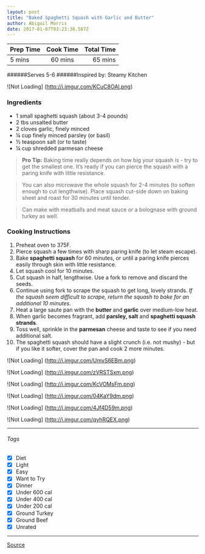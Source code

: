 ```yaml
---
layout: post
title: "Baked Spaghetti Squash with Garlic and Butter"
author: Abigail Morris
date: 2017-01-07T03:23:38.587Z
---
```


| Prep Time  | Cook Time    | Total Time  |
| ---------- |:------------:| -----------:|
| 5 mins    | 60 mins      | 65 mins     |


######Serves 5-6
######Inspired by: Steamy Kitchen

![Not Loading] (http://i.imgur.com/KCuC8OAl.png)

### Ingredients

* 1 small spaghetti squash (about 3-4 pounds)
* 2 tbs unsalted butter
* 2 cloves garlic, finely minced
* ¼ cup finely minced parsley (or basil)
* ½ teaspoon salt (or to taste)
* ¼ cup shredded parmesan cheese


> **Pro Tip:** Baking time really depends on how big your squash is - try to get the smallest one. It’s ready if you can pierce the squash with a paring knife with little resistance.

> You can also microwave the whole squash for 2-4 minutes (to soften enough to cut lengthwise). Place squash cut-side down on baking sheet and roast for 30 minutes until tender.

> Can make with meatballs and meat sauce or a bolognase with ground turkey as well. 

### Cooking Instructions

1. Preheat oven to 375F.
2. Pierce squash a few times with sharp paring knife (to let steam escape).
3. Bake **spaghetti squash** for 60 minutes, or until a paring knife pierces easily through skin with little resistance.
4. Let squash cool for 10 minutes.
5. Cut squash in half, lengthwise. Use a fork to remove and discard the seeds.
6. Continue using fork to scrape the squash to get long, lovely strands. *If the squash seem difficult to scrape, return the squash to bake for an additional 10 minutes.*
7. Heat a large saute pan with the **butter** and **garlic** over medium-low heat.
8. When garlic becomes fragrant, add **parsley, salt** and **spaghetti squash strands**.
9. Toss well, sprinkle in the **parmesan** cheese and taste to see if you need additional salt.
10. The spaghetti squash should have a slight crunch (i.e. not mushy) - but if you like it softer, cover the pan and cook 2 more minutes.

![Not Loading] (http://i.imgur.com/UmvS6EBm.png)

![Not Loading] (http://i.imgur.com/zVRSTSxm.png)

![Not Loading] (http://i.imgur.com/KcVOMsFm.png)

![Not Loading] (http://i.imgur.com/04KaY9dm.png)

![Not Loading] (http://i.imgur.com/4Jf4D59m.png)

![Not Loading] (http://i.imgur.com/qyhRQEX.png)

---


###### Tags
- [x] Diet
- [x] Light
- [x] Easy
- [x] Want to Try
- [x] Dinner
- [x] Under 600 cal
- [x] Under 400 cal
- [x] Under 200 cal
- [x] Ground Turkey
- [x] Ground Beef
- [x] Unrated

---

[Source](http://steamykitchen.com/11285-baked-spaghetti-squash-with-garlic-and-butter.html)

